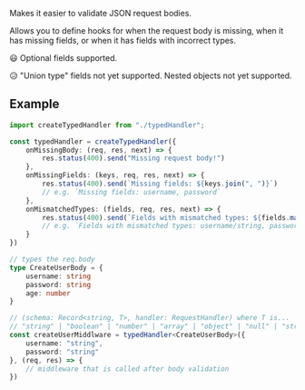 Makes it easier to validate JSON request bodies.

Allows you to define hooks for when the request body is missing, when it has missing fields, or when it has fields with incorrect types.

😃
Optional fields supported.

😥
"Union type" fields not yet supported.
Nested objects not yet supported.

## Example

```ts
import createTypedHandler from "./typedHandler";

const typedHandler = createTypedHandler({
    onMissingBody: (req, res, next) => {
        res.status(400).send("Missing request body!")
    },
    onMissingFields: (keys, req, res, next) => {
        res.status(400).send(`Missing fields: ${keys.join(", ")}`)
        // e.g. `Missing fields: username, password`
    },
    onMismatchedTypes: (fields, req, res, next) => {
        res.status(400).send(`Fields with mismatched types: ${fields.map(([key, type]) => `${key}/${type}`).join(", ")}`)
        // e.g. `Fields with mismatched types: username/string, password/string, age/number`
    }
})

// types the req.body
type CreateUserBody = {
    username: string
    password: string
    age: number
}

// (schema: Record<string, T>, handler: RequestHandler) where T is...
// "string" | "boolean" | "number" | "array" | "object" | "null" | "string?" | etc...  
const createUserMiddlware = typedHandler<CreateUserBody>({ 
    username: "string",
    password: "string"
}, (req, res) => {
    // middleware that is called after body validation
})
```